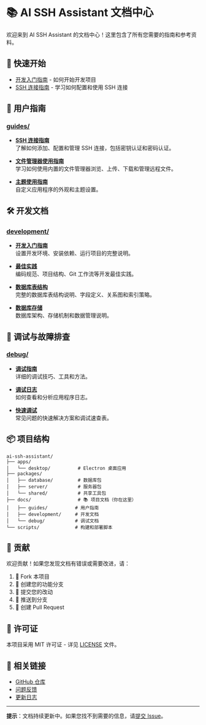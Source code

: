 # 📚 AI SSH Assistant 文档中心

欢迎来到 AI SSH Assistant 的文档中心！这里包含了所有您需要的指南和参考资料。

## 🚀 快速开始

- [开发入门指南](development/getting-started.md) - 如何开始开发项目
- [SSH 连接指南](guides/ssh-connection.md) - 学习如何配置和使用 SSH 连接

## 📖 用户指南

### [guides/](guides/)

- **[SSH 连接指南](guides/ssh-connection.md)**  
  了解如何添加、配置和管理 SSH 连接，包括密钥认证和密码认证。

- **[文件管理器使用指南](guides/file-manager.md)**  
  学习如何使用内置的文件管理器浏览、上传、下载和管理远程文件。

- **[主题使用指南](guides/theme.md)**  
  自定义应用程序的外观和主题设置。

## 🛠️ 开发文档

### [development/](development/)

- **[开发入门指南](development/getting-started.md)**  
  设置开发环境、安装依赖、运行项目的完整说明。

- **[最佳实践](development/best-practices.md)**  
  编码规范、项目结构、Git 工作流等开发最佳实践。

- **[数据库表结构](development/database-schema.md)**  
  完整的数据库表结构说明、字段定义、关系图和索引策略。

- **[数据库存储](development/database-storage.md)**  
  数据库架构、存储机制和数据管理说明。

## 🐛 调试与故障排查

### [debug/](debug/)

- **[调试指南](debug/debug-guide.md)**  
  详细的调试技巧、工具和方法。

- **[调试日志](debug/debug-logs.md)**  
  如何查看和分析应用程序日志。

- **[快速调试](debug/quick-debug.md)**  
  常见问题的快速解决方案和调试速查表。

## 📦 项目结构

```
ai-ssh-assistant/
├── apps/
│   └── desktop/          # Electron 桌面应用
├── packages/
│   ├── database/         # 数据库包
│   ├── server/           # 服务器包
│   └── shared/           # 共享工具包
├── docs/                 # 📚 项目文档（你在这里）
│   ├── guides/          # 用户指南
│   ├── development/     # 开发文档
│   └── debug/           # 调试文档
└── scripts/             # 构建和部署脚本
```

## 🤝 贡献

欢迎贡献！如果您发现文档有错误或需要改进，请：

1. 🍴 Fork 本项目
2. 🔧 创建您的功能分支
3. 📝 提交您的改动
4. 🚀 推送到分支
5. 🎉 创建 Pull Request

## 📄 许可证

本项目采用 MIT 许可证 - 详见 [LICENSE](../LICENSE) 文件。

## 🔗 相关链接

- [GitHub 仓库](https://github.com/yourusername/ai-ssh-assistant)
- [问题反馈](https://github.com/yourusername/ai-ssh-assistant/issues)
- [更新日志](../CHANGELOG.md)

---

**提示**：文档持续更新中。如果您找不到需要的信息，请[提交 Issue](https://github.com/yourusername/ai-ssh-assistant/issues/new)。
